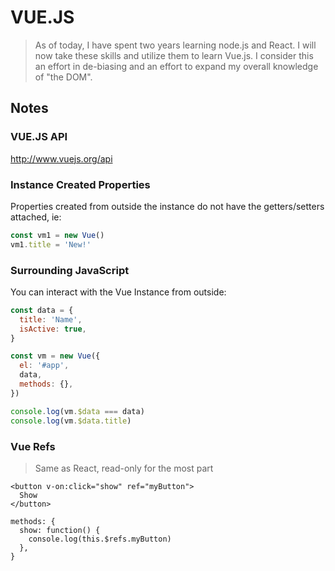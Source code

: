 # VUE.JS

> As of today, I have spent two years learning node.js and React. I will now take these skills and utilize them to learn Vue.js. I consider this an effort in de-biasing and an effort to expand my overall knowledge of "the DOM".

## Notes

### VUE.JS API

http://www.vuejs.org/api

### Instance Created Properties

Properties created from outside the instance do not have the getters/setters attached, ie:

``` javascript
const vm1 = new Vue()
vm1.title = 'New!'
```

### Surrounding JavaScript

You can interact with the Vue Instance from outside:

``` javascript
const data = {
  title: 'Name',
  isActive: true,
}

const vm = new Vue({
  el: '#app',
  data,
  methods: {},
})

console.log(vm.$data === data)
console.log(vm.$data.title)
```

### Vue Refs

> Same as React, read-only for the most part

```
<button v-on:click="show" ref="myButton">
  Show
</button>

methods: {
  show: function() {
    console.log(this.$refs.myButton)
  },
}
```